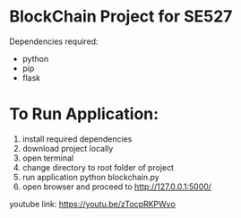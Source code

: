 # BlockChain Project for SE527

Dependencies required:
* python
* pip
* flask


# To Run Application:

1. install required dependencies
2. download project locally
3. open terminal
4. change directory to root folder of project
5. run application
  python blockchain.py
6. open browser and proceed to http://127.0.0.1:5000/


youtube link: https://youtu.be/zTocpRKPWvo
